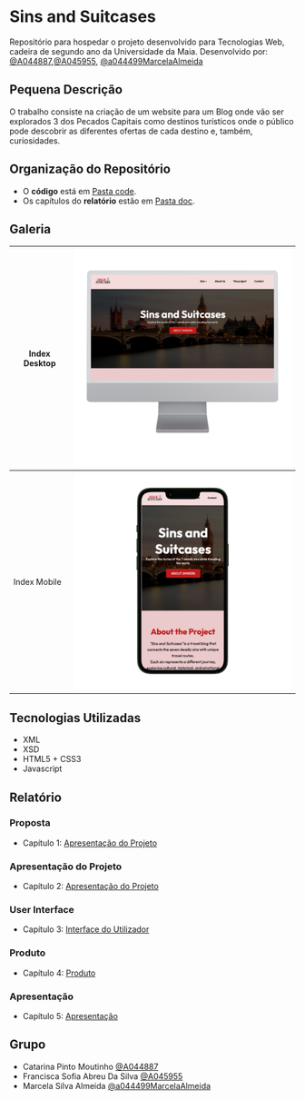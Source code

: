 # Sins and Suitcases

Repositório para hospedar o projeto desenvolvido para Tecnologias Web, cadeira de segundo ano da Universidade da Maia. Desenvolvido por: [@A044887](https://github.com/A044887),[@A045955](https://github.com/A045955), [@a044499MarcelaAlmeida](https://github.com/a044499MarcelaAlmeida)

## Pequena Descrição
O trabalho consiste na criação de um website para um Blog onde vão ser explorados 3 dos Pecados Capitais como destinos turísticos onde o público pode descobrir as diferentes ofertas de cada destino e, também, curiosidades.


## Organização do Repositório

* O **código** está em [Pasta code](code/).
* Os capítulos do **relatório** estão em [Pasta doc](doc/).

## Galeria

| Index Desktop | <img src="doc/Imagens/Imagens/2.png" width="450"/> |
|-------|-------|
| Index Mobile | <img src="doc/Imagens/Imagens/1.png" width="450" /> |

## Tecnologias Utilizadas 

* XML
* XSD
* HTML5 + CSS3
* Javascript

## Relatório

### Proposta
* Capítulo 1: [Apresentação do Projeto](doc/Apresentação_do_Projeto.md)
### Apresentação do Projeto
* Capítulo 2: [Apresentação do Projeto](doc/Apresentação_do_Projeto.md)
### User Interface 
* Capítulo 3: [Interface do Utilizador](doc/Interface_do_Utilizador.md)
### Produto
* Capítulo 4: [Produto](doc/Produto.md)
### Apresentação
* Capítulo 5: [Apresentação](doc/Apresentação.md)

## Grupo
* Catarina Pinto Moutinho [@A044887](https://github.com/A044887)
* Francisca Sofia Abreu Da Silva [@A045955](https://github.com/A045955)
* Marcela Silva Almeida [@a044499MarcelaAlmeida](https://github.com/a044499MarcelaAlmeida)

